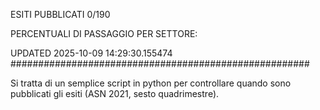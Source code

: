 ESITI PUBBLICATI 0/190 

PERCENTUALI DI PASSAGGIO PER SETTORE:

UPDATED 2025-10-09 14:29:30.155474
###################################################### 

Si tratta di un semplice script in python per controllare quando sono pubblicati gli esiti (ASN 2021, sesto quadrimestre).


